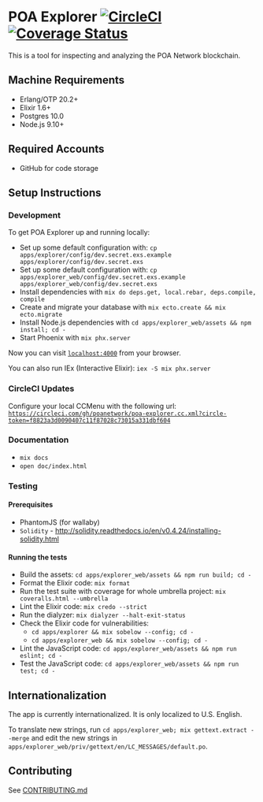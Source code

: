 # POA Explorer [![CircleCI](https://circleci.com/gh/poanetwork/poa-explorer.svg?style=svg&circle-token=f8823a3d0090407c11f87028c73015a331dbf604)](https://circleci.com/gh/poanetwork/poa-explorer) [![Coverage Status](https://coveralls.io/repos/github/poanetwork/poa-explorer/badge.svg?branch=master)](https://coveralls.io/github/poanetwork/poa-explorer?branch=master)

This is a tool for inspecting and analyzing the POA Network blockchain.


## Machine Requirements

* Erlang/OTP 20.2+
* Elixir 1.6+
* Postgres 10.0
* Node.js 9.10+


## Required Accounts

* GitHub for code storage


## Setup Instructions

### Development

To get POA Explorer up and running locally:

  * Set up some default configuration with: `cp apps/explorer/config/dev.secret.exs.example apps/explorer/config/dev.secret.exs`
  * Set up some default configuration with: `cp apps/explorer_web/config/dev.secret.exs.example apps/explorer_web/config/dev.secret.exs`
  * Install dependencies with `mix do deps.get, local.rebar, deps.compile, compile`
  * Create and migrate your database with `mix ecto.create && mix ecto.migrate`
  * Install Node.js dependencies with `cd apps/explorer_web/assets && npm install; cd -`
  * Start Phoenix with `mix phx.server`

Now you can visit [`localhost:4000`](http://localhost:4000) from your browser.

You can also run IEx (Interactive Elixir): `iex -S mix phx.server`

### CircleCI Updates

Configure your local CCMenu with the following url: [`https://circleci.com/gh/poanetwork/poa-explorer.cc.xml?circle-token=f8823a3d0090407c11f87028c73015a331dbf604`](https://circleci.com/gh/poanetwork/poa-explorer.cc.xml?circle-token=f8823a3d0090407c11f87028c73015a331dbf604)

### Documentation

* `mix docs`
* `open doc/index.html`

### Testing

#### Prerequisites

  * PhantomJS (for wallaby)
  * `Solidity` - http://solidity.readthedocs.io/en/v0.4.24/installing-solidity.html

#### Running the tests

  * Build the assets: `cd apps/explorer_web/assets && npm run build; cd -`
  * Format the Elixir code: `mix format`
  * Run the test suite with coverage for whole umbrella project: `mix coveralls.html --umbrella`
  * Lint the Elixir code: `mix credo --strict`
  * Run the dialyzer: `mix dialyzer --halt-exit-status`
  * Check the Elixir code for vulnerabilities:
    * `cd apps/explorer && mix sobelow --config; cd -`
    * `cd apps/explorer_web && mix sobelow --config; cd -`
  * Lint the JavaScript code: `cd apps/explorer_web/assets && npm run eslint; cd -`
  * Test the JavaScript code: `cd apps/explorer_web/assets && npm run test; cd -`


## Internationalization

The app is currently internationalized. It is only localized to U.S. English.

To translate new strings, run `cd apps/explorer_web; mix gettext.extract --merge` and edit the new strings in `apps/explorer_web/priv/gettext/en/LC_MESSAGES/default.po`.

## Contributing

See [CONTRIBUTING.md](CONTRIBUTING.md)
